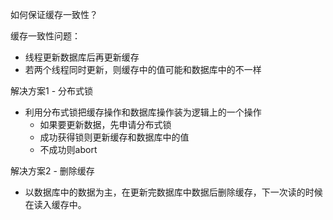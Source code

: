 如何保证缓存一致性？



缓存一致性问题：

- 线程更新数据库后再更新缓存
- 若两个线程同时更新，则缓存中的值可能和数据库中的不一样

解决方案1 - 分布式锁

- 利用分布式锁把缓存操作和数据库操作装为逻辑上的一个操作
  - 如果要更新数据，先申请分布式锁
  - 成功获得锁则更新缓存和数据库中的值
  - 不成功则abort

解决方案2 - 删除缓存

- 以数据库中的数据为主，在更新完数据库中数据后删除缓存，下一次读的时候在读入缓存中。

